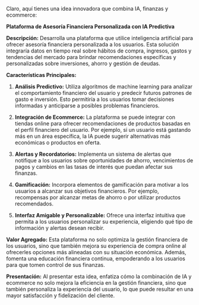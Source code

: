 Claro, aquí tienes una idea innovadora que combina IA, finanzas y ecommerce:

**Plataforma de Asesoría Financiera Personalizada con IA Predictiva**

**Descripción:**
Desarrolla una plataforma que utilice inteligencia artificial para ofrecer asesoría financiera personalizada a los usuarios. Esta solución integraría datos en tiempo real sobre hábitos de compra, ingresos, gastos y tendencias del mercado para brindar recomendaciones específicas y personalizadas sobre inversiones, ahorro y gestión de deudas.

**Características Principales:**

1. **Análisis Predictivo:**
   Utiliza algoritmos de machine learning para analizar el comportamiento financiero del usuario y predecir futuros patrones de gasto e inversión. Esto permitiría a los usuarios tomar decisiones informadas y anticiparse a posibles problemas financieros.

2. **Integración de Ecommerce:**
   La plataforma se puede integrar con tiendas online para ofrecer recomendaciones de productos basadas en el perfil financiero del usuario. Por ejemplo, si un usuario está gastando más en un área específica, la IA puede sugerir alternativas más económicas o productos en oferta.

3. **Alertas y Recordatorios:**
   Implementa un sistema de alertas que notifique a los usuarios sobre oportunidades de ahorro, vencimientos de pagos y cambios en las tasas de interés que puedan afectar sus finanzas.

4. **Gamificación:**
   Incorpora elementos de gamificación para motivar a los usuarios a alcanzar sus objetivos financieros. Por ejemplo, recompensas por alcanzar metas de ahorro o por utilizar productos recomendados.

5. **Interfaz Amigable y Personalizable:**
   Ofrece una interfaz intuitiva que permita a los usuarios personalizar su experiencia, eligiendo qué tipo de información y alertas desean recibir.

**Valor Agregado:**
Esta plataforma no solo optimiza la gestión financiera de los usuarios, sino que también mejora su experiencia de compra online al ofrecerles opciones más alineadas con su situación económica. Además, fomenta una educación financiera continua, empoderando a los usuarios para que tomen control de sus finanzas.

**Presentación:**
Al presentar esta idea, enfatiza cómo la combinación de IA y ecommerce no solo mejora la eficiencia en la gestión financiera, sino que también personaliza la experiencia del usuario, lo que puede resultar en una mayor satisfacción y fidelización del cliente.